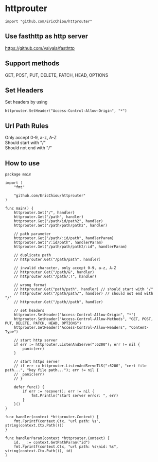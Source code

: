 # httprouter
<pre><code>import "github.com/EricChiou/httprouter"</code></pre>
## Use fasthttp as http server
https://github.com/valyala/fasthttp

## Support methods
GET, POST, PUT, DELETE, PATCH, HEAD, OPTIONS

## Set Headers
Set headers by using
<pre><code>httprouter.SetHeader("Access-Control-Allow-Origin", "*")</code></pre>

## Url Path Rules
Only accept 0-9, a-z, A-Z  
Should start with "/"  
Should not end with "/"

## How to use
<pre><code>package main

import (
	"fmt"

	"github.com/EricChiou/httprouter"
)

func main() {
	httprouter.Get("/", handler)
	httprouter.Get("/path", handler)
	httprouter.Get("/path/id/path2", handler)
	httprouter.Get("/path/path/path2", handler)

	// path parameter
	httprouter.Get("/path/:id/path", handlerParam)
	httprouter.Get("/:id/path", handlerParam)
	httprouter.Get("/path/path/path2/:id", handlerParam)

	// duplicate path
	// httprouter.Get("/path/path", handler)

	// invalid character, only accept 0-9, a-z, A-Z
	// httprouter.Get("/path/&", handler)
	// httprouter.Get("/path/:!", handler)

	// wrong format
	// httprouter.Get("path/path", handler) // should start with "/"
	// httprouter.Get("/path/path/", handler) // should not end with "/"
	// httprouter.Get("/path//path", handler)

	// set headers
	httprouter.SetHeader("Access-Control-Allow-Origin", "*")
	httprouter.SetHeader("Access-Control-Allow-Methods", "GET, POST, PUT, DELETE, PATCH, HEAD, OPTIONS")
	httprouter.SetHeader("Access-Control-Allow-Headers", "Content-Type")

	// start http server
	if err := httprouter.ListenAndServe(":6200"); err != nil {
		panic(err)
	}

	// start https server
	// if err := httprouter.ListenAndServeTLS(":6200", "cert file path...", "key file path..."); err != nil {
	// 	panic(err)
	// }

	defer func() {
		if err := recover(); err != nil {
			fmt.Println("start server error: ", err)
		}
	}()
}

func handler(context *httprouter.Context) {
	fmt.Fprintf(context.Ctx, "url path: %s", string(context.Ctx.Path()))
}

func handlerParam(context *httprouter.Context) {
	id, _ := context.GetPathParam("id")
	fmt.Fprintf(context.Ctx, "url path: %s\nid: %s", string(context.Ctx.Path()), id)
}</code></pre>
